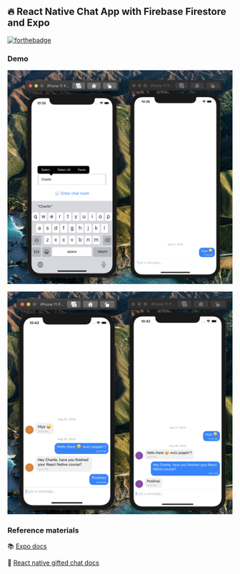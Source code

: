 ## 🔥 React Native Chat App with Firebase Firestore and Expo

[![forthebadge](https://forthebadge.com/images/badges/60-percent-of-the-time-works-every-time.svg)](https://forthebadge.com)

### Demo

![](demo_1.png)

![](demo_2.png)

### Reference materials

📚 [Expo docs](https://docs.expo.io/get-started/installation/) 

📱 [React native gifted chat docs](https://github.com/FaridSafi/react-native-gifted-chat) 